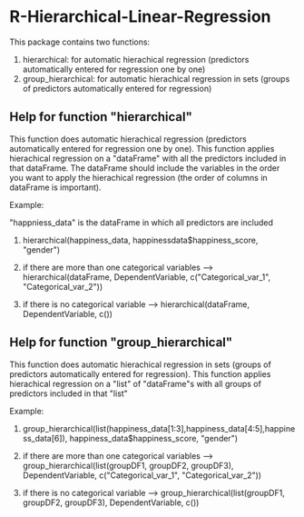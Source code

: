 # R-Hierarchical-Linear-Regression

This package contains two functions:
1. hierarchical: for automatic hierachical regression (predictors automatically entered for regression one by one)
2. group_hierarchical: for automatic hierachical regression in sets (groups of predictors automatically entered for regression)

## Help for function "hierarchical"

  This function does automatic hierachical regression (predictors automatically entered for regression one by one).
  This function applies hierachical regression on a "dataFrame" with all the predictors included in that dataFrame.
  The dataFrame should include the variables in the order you want to apply the hierachical regression (the order of columns     in dataFrame is important).

Example:

  "happniess_data" is the dataFrame in which all predictors are included
  1. hierarchical(happiness_data, happinessdata$happiness_score, "gender")

  2. if there are more than one categorical variables -->
      hierarchical(dataFrame, DependentVariable, c("Categorical_var_1", "Categorical_var_2"))

  3. if there is no categorical variable -->
      hierarchical(dataFrame, DependentVariable, c())


## Help for function "group_hierarchical"

  This function does automatic hierachical regression in sets (groups of predictors automatically entered for regression).
  This function applies hierachical regression on a "list" of "dataFrame"s with all groups of predictors included in that       "list"
  
 Example:
  1. group_hierarchical(list(happiness_data[1:3],happiness_data[4:5],happiness_data[6]), happiness_data$happiness_score, "gender")

  2. if there are more than one categorical variables -->
    group_hierarchical(list(groupDF1, groupDF2, groupDF3), DependentVariable, c("Categorical_var_1", "Categorical_var_2"))

  3. if there is no categorical variable -->
    group_hierarchical(list(groupDF1, groupDF2, groupDF3), DependentVariable, c())
